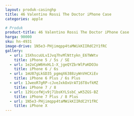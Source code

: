 ```yaml
---
layout: produk-casinghp
title: 46 Valentino Rossi The Doctor iPhone Case
categories: apple

# Produk
product-title: 46 Valentino Rossi The Doctor iPhone Case
harga: 90000
sku: hn-4931
image-drive: 1N5e3-PHjimqpp4taMWikKIIRdC2Y1fRC
gallery:
  - url: 15XhscuULvIJvq7hvMlNttykn_E6TWWtv
    title: iPhone 5 / 5s / SE
  - url: 1e2oCpW6HxHL1-X_jgeQYZbrWlPaKDO3o
    title: iPhone 6 / 6s
  - url: 1mU87gLkGD35_pgmqX6388zyWnVHCXiEv
    title: iPhone 6 Plus / 6s Plus
  - url: 1JweoR7gRP-cJveJxkOxUrAT16T8vfkMZ
    title: iPhone 7 / 8
  - url: 129icofWjv9j71bsKYLSsbC_wK5ZGS-BZ
    title: iPhone 7 Plus / 8 Plus
  - url: 1N5e3-PHjimqpp4taMWikKIIRdC2Y1fRC
    title: iPhone X
---
```

